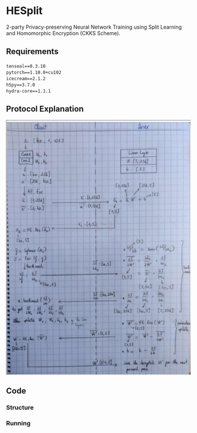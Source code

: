 # HESplit
2-party Privacy-preserving Neural Network Training using Split Learning and Homomorphic Encryption (CKKS Scheme).

## Requirements
`tenseal==0.3.10`  
`pytorch==1.10.0+cu102`  
`icecream==2.1.2`  
`h5py==3.7.0`  
`hydra-core==1.1.1`  

## Protocol Explanation
![protocol](./images/protocol.png)

## Code
### Structure

### Running